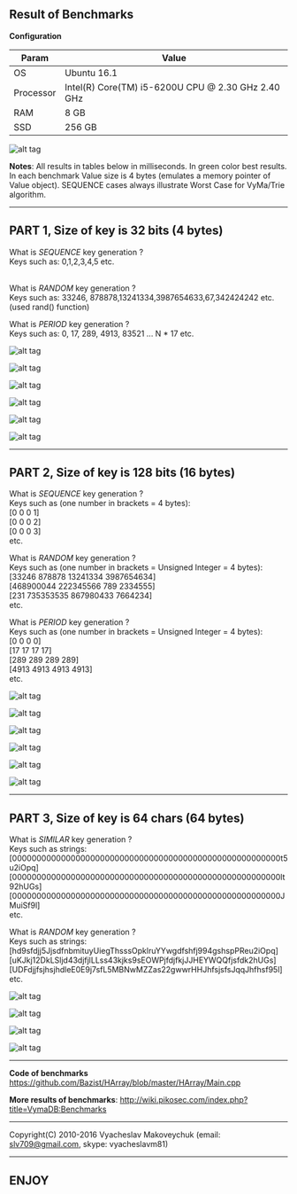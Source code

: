 ## Result of Benchmarks

**Configuration**

| Param     | Value    |
| --------|---------|
| OS  | Ubuntu 16.1   |
| Processor | Intel(R) Core(TM) i5-6200U CPU @ 2.30 GHz 2.40 GHz |
| RAM | 8 GB |
| SSD | 256 GB |

![alt tag](http://www.booben.com/iCore5.png)

**Notes**: All results in tables below in milliseconds. In green color best results. In each benchmark Value size is 4 bytes (emulates a memory pointer of Value object). SEQUENCE cases always illustrate Worst Case for VyMa/Trie algorithm.

------------------

## PART 1, Size of key is 32 bits (4 bytes)

What is *SEQUENCE* key generation ?
<br>Keys such as: 0,1,2,3,4,5 etc.

<br>What is *RANDOM* key generation ?
<br>Keys such as: 33246, 878878,13241334,3987654633,67,342424242 etc.
<br>(used rand() function)

What is *PERIOD* key generation ?
<br>Keys such as: 0, 17, 289, 4913, 83521 ... N * 17 etc.

![alt tag](http://www.booben.com/insert_seq_32bits.png)

![alt tag](http://www.booben.com/lookup_seq_32bits.png)

![alt tag](http://www.booben.com/insert_rand_32bits.png)

![alt tag](http://www.booben.com/lookup_rand_32bits.png)

![alt tag](http://www.booben.com/insert_period_32bits.png)

![alt tag](http://www.booben.com/lookup_period_32bits.png)

------------------

## PART 2, Size of key is 128 bits (16 bytes)

What is *SEQUENCE* key generation ?
<br>Keys such as (one number in brackets = 4 bytes): 
<br>[0 0 0 1]
<br>[0 0 0 2]
<br>[0 0 0 3]
<br>etc.

What is *RANDOM* key generation ?
<br>Keys such as (one number in brackets = Unsigned Integer = 4 bytes):
<br>[33246 878878 13241334 3987654634]
<br>[468900044 222345566 789 2334555]
<br>[231 735353535 867980433 7664234]
<br>etc.

What is *PERIOD* key generation ?
<br>Keys such as (one number in brackets = Unsigned Integer = 4 bytes):
<br>[0 0 0 0]
<br>[17 17 17 17]
<br>[289 289 289 289]
<br>[4913 4913 4913 4913]
<br>etc.

![alt tag](http://www.booben.com/insert_seq_128bits.png)

![alt tag](http://www.booben.com/lookup_seq_128bits.png)

![alt tag](http://www.booben.com/insert_rand_128bits.png)

![alt tag](http://www.booben.com/lookup_rand_128bits.png)

![alt tag](http://www.booben.com/insert_period_128bits.png)

![alt tag](http://www.booben.com/lookup_period_128bits.png)

------------------

## PART 3, Size of key is 64 chars (64 bytes)

What is *SIMILAR* key generation ?
<br>Keys such as strings:
<br>[0000000000000000000000000000000000000000000000000000000t5u2iOpq]
<br>[0000000000000000000000000000000000000000000000000000000lt92hUGs]
<br>[0000000000000000000000000000000000000000000000000000000JMuiSf9l]
<br>etc.

What is *RANDOM* key generation ?
<br>Keys such as strings:
<br>[hd9sfdjj5JjsdfnbmituyUiegThsssOpklruYYwgdfshfj994gshspPReu2iOpq]
<br>[uKJkj12DkLSljd43djfjlLLss43kjks9sEOWPjfdjfkjJJHEYWQQfjsfdk2hUGs]
<br>[UDFdjjfsjhsjhdleE0E9j7sfL5MBNwMZZas22gwwrHHJhfsjsfsJqqJhfhsf95l]
<br>etc.

![alt tag](http://www.booben.com/insert_similar_64chars.png)

![alt tag](http://www.booben.com/lookup_similar_64chars.png)

![alt tag](http://www.booben.com/insert_rand_64chars.png)

![alt tag](http://www.booben.com/lookup_rand_64chars.png)

------------------

**Code of benchmarks**
https://github.com/Bazist/HArray/blob/master/HArray/Main.cpp

**More results of benchmarks**:
http://wiki.pikosec.com/index.php?title=VymaDB:Benchmarks

------------------
Copyright(C) 2010-2016 Vyacheslav Makoveychuk (email: slv709@gmail.com, skype: vyacheslavm81)

------------------
## ENJOY
